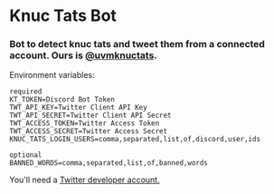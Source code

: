 # Knuc Tats Bot
### Bot to detect knuc tats and tweet them from a connected account. Ours is [@uvmknuctats](https://twitter.com/uvmknuctats).

Environment variables:
```
required
KT_TOKEN=Discord Bot Token
TWT_API_KEY=Twitter Client API Key
TWT_API_SECRET=Twitter Client API Secret
TWT_ACCESS_TOKEN=Twitter Access Token
TWT_ACCESS_SECRET=Twitter Access Secret
KNUC_TATS_LOGIN_USERS=comma,separated,list,of,discord,user,ids

optional
BANNED_WORDS=comma,separated,list,of,banned,words
```
You'll need a [Twitter developer account.](https://dev.to/sumedhpatkar/beginners-guide-how-to-apply-for-a-twitter-developer-account-1kh7)